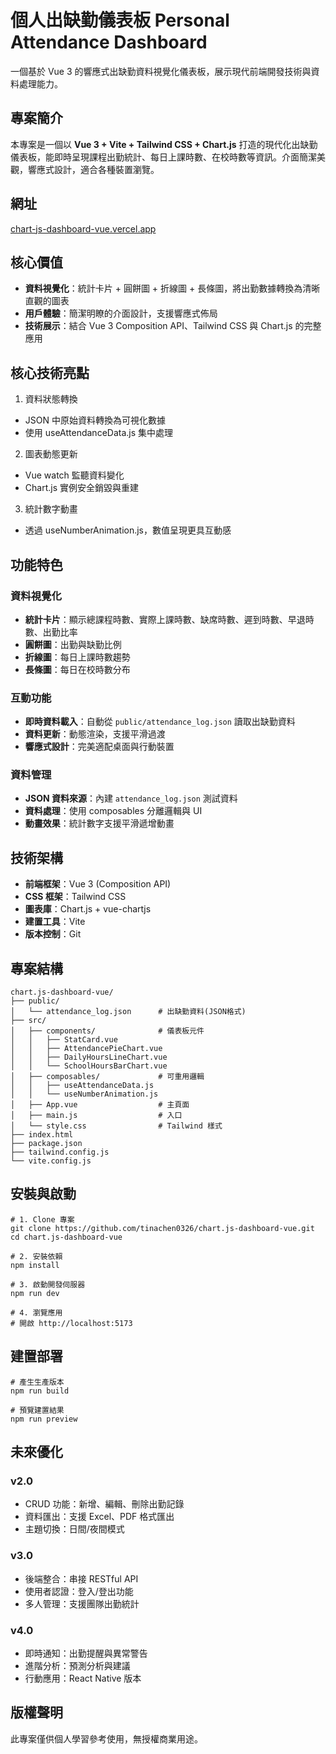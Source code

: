 # 個人出缺勤儀表板 Personal Attendance Dashboard

一個基於 Vue 3 的響應式出缺勤資料視覺化儀表板，展示現代前端開發技術與資料處理能力。

## 專案簡介

本專案是一個以 **Vue 3 + Vite + Tailwind CSS + Chart.js** 打造的現代化出缺勤儀表板，能即時呈現課程出勤統計、每日上課時數、在校時數等資訊。介面簡潔美觀，響應式設計，適合各種裝置瀏覽。

## 網址

[chart-js-dashboard-vue.vercel.app](https://chart-js-dashboard-vue.vercel.app/)

## 核心價值

- **資料視覺化**：統計卡片 + 圓餅圖 + 折線圖 + 長條圖，將出勤數據轉換為清晰直觀的圖表
- **用戶體驗**：簡潔明瞭的介面設計，支援響應式佈局
- **技術展示**：結合 Vue 3 Composition API、Tailwind CSS 與 Chart.js 的完整應用

## 核心技術亮點

1. 資料狀態轉換

- JSON 中原始資料轉換為可視化數據
- 使用 useAttendanceData.js 集中處理

2. 圖表動態更新

- Vue watch 監聽資料變化
- Chart.js 實例安全銷毀與重建

3. 統計數字動畫

- 透過 useNumberAnimation.js，數值呈現更具互動感

## 功能特色

### 資料視覺化

- **統計卡片**：顯示總課程時數、實際上課時數、缺席時數、遲到時數、早退時數、出勤比率
- **圓餅圖**：出勤與缺勤比例
- **折線圖**：每日上課時數趨勢
- **長條圖**：每日在校時數分布

### 互動功能

- **即時資料載入**：自動從 `public/attendance_log.json` 讀取出缺勤資料
- **資料更新**：動態渲染，支援平滑過渡
- **響應式設計**：完美適配桌面與行動裝置

### 資料管理

- **JSON 資料來源**：內建 `attendance_log.json` 測試資料
- **資料處理**：使用 composables 分離邏輯與 UI
- **動畫效果**：統計數字支援平滑遞增動畫

## 技術架構

- **前端框架**：Vue 3 (Composition API)
- **CSS 框架**：Tailwind CSS
- **圖表庫**：Chart.js + vue-chartjs
- **建置工具**：Vite
- **版本控制**：Git

## 專案結構

```
chart.js-dashboard-vue/
├── public/
│   └── attendance_log.json      # 出缺勤資料(JSON格式)
├── src/
│   ├── components/              # 儀表板元件
│   │   ├── StatCard.vue
│   │   ├── AttendancePieChart.vue
│   │   ├── DailyHoursLineChart.vue
│   │   └── SchoolHoursBarChart.vue
│   ├── composables/             # 可重用邏輯
│   │   ├── useAttendanceData.js
│   │   └── useNumberAnimation.js
│   ├── App.vue                  # 主頁面
│   ├── main.js                  # 入口
│   └── style.css                # Tailwind 樣式
├── index.html
├── package.json
├── tailwind.config.js
└── vite.config.js
```

## 安裝與啟動

```
# 1. Clone 專案
git clone https://github.com/tinachen0326/chart.js-dashboard-vue.git
cd chart.js-dashboard-vue

# 2. 安裝依賴
npm install

# 3. 啟動開發伺服器
npm run dev

# 4. 瀏覽應用
# 開啟 http://localhost:5173
```

## 建置部署

```
# 產生生產版本
npm run build

# 預覽建置結果
npm run preview
```

## 未來優化

### v2.0

- CRUD 功能：新增、編輯、刪除出勤記錄
- 資料匯出：支援 Excel、PDF 格式匯出
- 主題切換：日間/夜間模式

### v3.0

- 後端整合：串接 RESTful API
- 使用者認證：登入/登出功能
- 多人管理：支援團隊出勤統計

### v4.0

- 即時通知：出勤提醒與異常警告
- 進階分析：預測分析與建議
- 行動應用：React Native 版本

## 版權聲明

此專案僅供個人學習參考使用，無授權商業用途。
